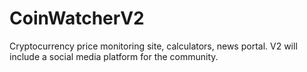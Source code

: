 # CoinWatcherV2
Cryptocurrency price monitoring site, calculators, news portal. V2 will include a social media platform for the community.
